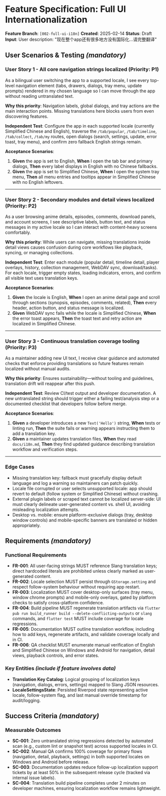 # Feature Specification: Full UI Internationalization

**Feature Branch**: `[002-full-ui-i18n]`
**Created**: 2025-02-14
**Status**: Draft
**Input**: User description: "现在整个app还有很多地方没有国际化…请完整翻译"

## User Scenarios & Testing *(mandatory)*

### User Story 1 - All core navigation strings localized (Priority: P1)

As a bilingual user switching the app to a supported locale, I see every top-level navigation element (tabs, drawers, dialogs, tray menu, update prompts) rendered in my chosen language so I can move through the app without reading untranslated text.

**Why this priority**: Navigation labels, global dialogs, and tray actions are the main interaction points. Missing translations here blocks users from even discovering features.

**Independent Test**: Configure the app in each supported locale (currently Simplified Chinese and English), traverse the `/tab/popular`, `/tab/timeline`, `/tab/collect`, `/tab/my` routes, open dialogs (search, settings, update, error toast, tray menu), and confirm zero fallback English strings remain.

**Acceptance Scenarios**:

1. **Given** the app is set to English, **When** I open the tab bar and primary dialogs, **Then** every label displays in English with no Chinese fallbacks.
2. **Given** the app is set to Simplified Chinese, **When** I open the system tray menu, **Then** all menu entries and tooltips appear in Simplified Chinese with no English leftovers.

---

### User Story 2 - Secondary modules and detail views localized (Priority: P2)

As a user browsing anime details, episodes, comments, download panels, and account screens, I see descriptive labels, button text, and status messages in my active locale so I can interact with content-heavy screens comfortably.

**Why this priority**: While users can navigate, missing translations inside detail views causes confusion during core workflows like playback, syncing, or managing collections.

**Independent Test**: Enter each module (popular detail, timeline detail, player overlays, history, collection management, WebDAV sync, download/tasks). For each locale, trigger empty states, loading indicators, errors, and confirm all visible text uses translation keys.

**Acceptance Scenarios**:

1. **Given** the locale is English, **When** I open an anime detail page and scroll through sections (synopsis, episodes, comments, related), **Then** every header, action button, and status message is localized.
2. **Given** WebDAV sync fails while the locale is Simplified Chinese, **When** the error toast appears, **Then** the toast text and retry action are localized in Simplified Chinese.

---

### User Story 3 - Continuous translation coverage tooling (Priority: P3)

As a maintainer adding new UI text, I receive clear guidance and automated checks that enforce providing translations so future features remain localized without manual audits.

**Why this priority**: Ensures sustainability—without tooling and guidelines, translation drift will reappear after this push.

**Independent Test**: Review CI/test output and developer documentation. A new untranslated string should trigger either a failing test/analysis step or a documented checklist that developers follow before merge.

**Acceptance Scenarios**:

1. **Given** a developer introduces a new `Text('Hello')` string, **When** tests or linting run, **Then** the suite fails or warning appears instructing them to add a translation key.
2. **Given** a maintainer updates translation files, **When** they read `docs/i18n.md`, **Then** they find updated guidance describing translation workflow and verification steps.

---

### Edge Cases

- Missing translation key: fallback must gracefully display default language and log a warning so maintainers can patch quickly.
- Locale file corrupted or user selects unsupported locale: app should revert to default (follow system or Simplified Chinese) without crashing.
- External plugin labels or scraped text cannot be localized server-side: UI must clearly delineate user-generated content vs. shell UI, avoiding misleading localization attempts.
- Desktop vs. mobile: ensure platform-exclusive dialogs (tray, desktop window controls) and mobile-specific banners are translated or hidden appropriately.

## Requirements *(mandatory)*

### Functional Requirements

- **FR-001**: All user-facing strings MUST reference Slang translation keys; direct hardcoded literals are prohibited unless clearly marked as user-generated content.
- **FR-002**: Locale selection MUST persist through `GStorage.setting` and respect follow-system behaviour without requiring app restart.
- **FR-003**: Localization MUST cover desktop-only surfaces (tray menu, window chrome prompts) and mobile-only overlays, gated by platform checks to satisfy cross-platform confidence.
- **FR-004**: Build pipeline MUST regenerate translation artifacts via `flutter pub run build_runner build --delete-conflicting-outputs` or `slang` commands, and `flutter test` MUST include coverage for locale regressions.
- **FR-005**: Documentation MUST outline translation workflow, including how to add keys, regenerate artifacts, and validate coverage locally and in CI.
- **FR-006**: QA checklist MUST enumerate manual verification of English and Simplified Chinese on Windows and Android for navigation, detail views, playback controls, and error states.

### Key Entities *(include if feature involves data)*

- **Translation Key Catalog**: Logical grouping of localization keys (navigation, dialogs, errors, settings) mapped to Slang JSON resources.
- **LocaleSettingsState**: Persisted Riverpod state representing active locale, follow-system flag, and last manual override timestamp for audit/logging.

## Success Criteria *(mandatory)*

### Measurable Outcomes

- **SC-001**: Zero untranslated string regressions detected by automated scan (e.g., custom lint or snapshot test) across supported locales in CI.
- **SC-002**: Manual QA confirms 100% coverage for primary flows (navigation, detail, playback, settings) in both supported locales on Windows and Android before release.
- **SC-003**: Documentation updates reduce follow-up localization support tickets by at least 50% in the subsequent release cycle (tracked via internal issue labels).
- **SC-004**: Translation build pipeline completes under 2 minutes on developer machines, ensuring localization workflow remains lightweight.
